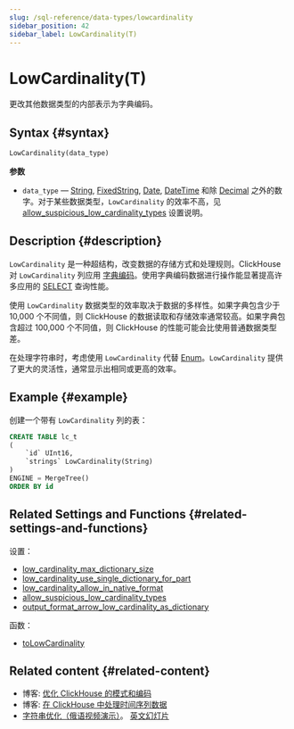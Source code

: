 ```yaml
---
slug: /sql-reference/data-types/lowcardinality
sidebar_position: 42
sidebar_label: LowCardinality(T)
---
```



# LowCardinality(T)

更改其他数据类型的内部表示为字典编码。

## Syntax {#syntax}

``` sql
LowCardinality(data_type)
```

**参数**

- `data_type` — [String](../../sql-reference/data-types/string.md), [FixedString](../../sql-reference/data-types/fixedstring.md), [Date](../../sql-reference/data-types/date.md), [DateTime](../../sql-reference/data-types/datetime.md) 和除 [Decimal](../../sql-reference/data-types/decimal.md) 之外的数字。对于某些数据类型，`LowCardinality` 的效率不高，见 [allow_suspicious_low_cardinality_types](../../operations/settings/settings.md#allow_suspicious_low_cardinality_types) 设置说明。

## Description {#description}

`LowCardinality` 是一种超结构，改变数据的存储方式和处理规则。ClickHouse 对 `LowCardinality` 列应用 [字典编码](https://en.wikipedia.org/wiki/Dictionary_coder)。使用字典编码数据进行操作能显著提高许多应用的 [SELECT](../../sql-reference/statements/select/index.md) 查询性能。

使用 `LowCardinality` 数据类型的效率取决于数据的多样性。如果字典包含少于 10,000 个不同值，则 ClickHouse 的数据读取和存储效率通常较高。如果字典包含超过 100,000 个不同值，则 ClickHouse 的性能可能会比使用普通数据类型差。

在处理字符串时，考虑使用 `LowCardinality` 代替 [Enum](../../sql-reference/data-types/enum.md)。`LowCardinality` 提供了更大的灵活性，通常显示出相同或更高的效率。

## Example {#example}

创建一个带有 `LowCardinality` 列的表：

``` sql
CREATE TABLE lc_t
(
    `id` UInt16,
    `strings` LowCardinality(String)
)
ENGINE = MergeTree()
ORDER BY id
```

## Related Settings and Functions {#related-settings-and-functions}

设置：

- [low_cardinality_max_dictionary_size](../../operations/settings/settings.md#low_cardinality_max_dictionary_size)
- [low_cardinality_use_single_dictionary_for_part](../../operations/settings/settings.md#low_cardinality_use_single_dictionary_for_part)
- [low_cardinality_allow_in_native_format](../../operations/settings/settings.md#low_cardinality_allow_in_native_format)
- [allow_suspicious_low_cardinality_types](../../operations/settings/settings.md#allow_suspicious_low_cardinality_types)
- [output_format_arrow_low_cardinality_as_dictionary](/operations/settings/formats#output_format_arrow_low_cardinality_as_dictionary)

函数：

- [toLowCardinality](../../sql-reference/functions/type-conversion-functions.md#tolowcardinality)

## Related content {#related-content}

- 博客: [优化 ClickHouse 的模式和编码](https://clickhouse.com/blog/optimize-clickhouse-codecs-compression-schema)
- 博客: [在 ClickHouse 中处理时间序列数据](https://clickhouse.com/blog/working-with-time-series-data-and-functions-ClickHouse)
- [字符串优化（俄语视频演示）](https://youtu.be/rqf-ILRgBdY?list=PL0Z2YDlm0b3iwXCpEFiOOYmwXzVmjJfEt)。 [英文幻灯片](https://github.com/ClickHouse/clickhouse-presentations/raw/master/meetup19/string_optimization.pdf)
